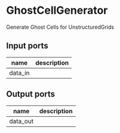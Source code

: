 
# GhostCellGenerator
Generate Ghost Cells for UnstructuredGrids

## Input ports
|name|description|
|-|-|
|data_in||



## Output ports
|name|description|
|-|-|
|data_out||
